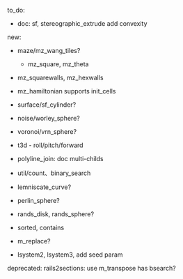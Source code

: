 to_do:

- doc: sf, stereographic_extrude add convexity

new:

- maze/mz_wang_tiles?
    - mz_square, mz_theta
- mz_squarewalls, mz_hexwalls
- mz_hamiltonian supports init_cells

- surface/sf_cylinder?
- noise/worley_sphere?
- voronoi/vrn_sphere?
- t3d - roll/pitch/forward
- polyline_join: doc multi-childs

- util/count、binary_search
- lemniscate_curve?
- perlin_sphere?

- rands_disk, rands_sphere?

- sorted, contains

- m_replace?

- lsystem2, lsystem3, add seed param

deprecated:
    rails2sections: use m_transpose
    has
    bsearch?